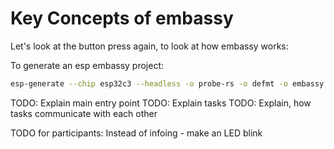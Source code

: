 # Key Concepts of embassy

Let's look at the button press again, to look at how embassy works:

To generate an esp embassy project:

```sh
esp-generate --chip esp32c3 --headless -o probe-rs -o defmt -o embassy -o unstable-hal <name of your project>
```

TODO: Explain main entry point
TODO: Explain tasks
TODO: Explain, how tasks communicate with each other

TODO for participants: Instead of infoing - make an LED blink
